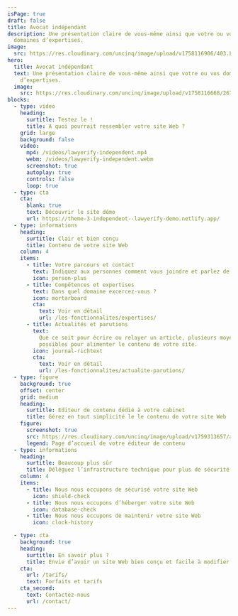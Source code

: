 ```yaml
---
isPage: true
draft: false
title: Avocat indépendant
description: Une présentation claire de vous-même ainsi que votre ou vos
  domaines d’expertises.
image:
  src: https://res.cloudinary.com/uncinq/image/upload/v1758116906/403.Lawyer_h8jf76.svg
hero:
  title: Avocat indépendant
  text: Une présentation claire de vous-même ainsi que votre ou vos domaines
    d’expertises.
  image:
    src: https://res.cloudinary.com/uncinq/image/upload/v1758116668/267.Graduating_qiqwxp.svg
blocks:
  - type: video
    heading:
      surtitle: Testez le !
      title: A quoi pourrait ressembler votre site Web ?
    grid: large
    background: false
    video:
      mp4: /videos/lawyerify-independent.mp4
      webm: /videos/lawyerify-independent.webm
      screenshot: true
      autoplay: true
      controls: false
      loop: true
  - type: cta
    cta:
      blank: true
      text: Découvrir le site démo
      url: https://theme-3-independent--lawyerify-demo.netlify.app/
  - type: informations
    heading:
      surtitle: Clair et bien conçu
      title: Contenu de votre site Web
    column: 4
    items:
      - title: Votre parcours et contact
        text: Indiquez aux personnes comment vous joindre et parlez de votre expérience.
        icon: person-plus
      - title: Compétences et expertises
        text: Dans quel domaine excercez-vous ?
        icon: mortarboard
        cta:
          text: Voir en détail
          url: /les-fonctionnalites/expertises/
      - title: Actualités et parutions
        text:
          Que ce soit pour écrire ou relayer un article, plusieurs moyens sont
          possibles pour alimenter le contenu de votre site.
        icon: journal-richtext
        cta:
          text: Voir en détail
          url: /les-fonctionnalites/actualite-parutions/
  - type: figure
    background: true
    offset: center
    grid: medium
    heading:
      surtitle: Editeur de contenu dédié à votre cabinet
      title: Gérez en tout simplicité le le contenu de votre site Web
    figure:
      screenshot: true
      src: https://res.cloudinary.com/uncinq/image/upload/v1759313657/admin-independant_jeypik.png
      legend: Page d’accueil de votre éditeur de contenu
  - type: informations
    heading:
      surtitle: Beaucoup plus sûr
      title: Déléguez l’infrastructure technique pour plus de sécurité
    column: 4
    items:
      - title: Nous nous occupons de sécurisé votre site Web
        icon: shield-check
      - title: Nous nous occupons d’héberger votre site Web
        icon: database-check
      - title: Nous nous occupons de maintenir votre site Web
        icon: clock-history

  - type: cta
    background: true
    heading:
      surtitle: En savoir plus ?
      title: Envie d’avoir un site Web bien conçu et facile à modifier ?
    cta:
      url: /tarifs/
      text: Forfaits et tarifs
    cta_second:
      text: Contactez-nous
      url: /contact/
---
```

